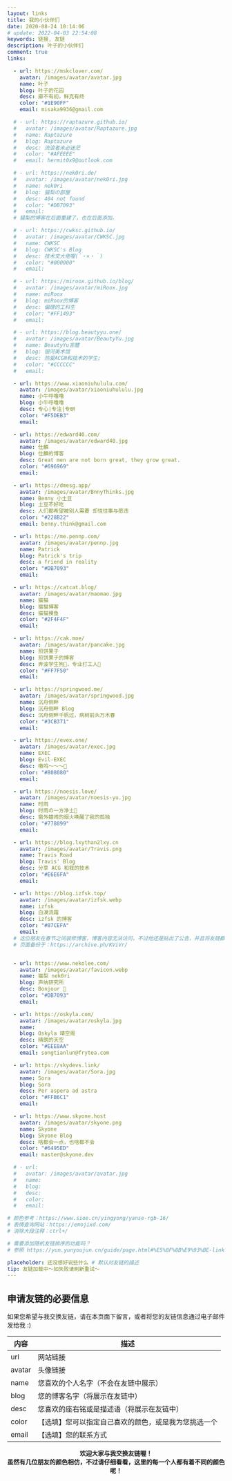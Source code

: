 ```yaml
---
layout: links
title: 我的小伙伴们
date: 2020-08-24 10:14:06
# update: 2022-04-03 22:54:08
keywords: 链接, 友链
description: 叶子的小伙伴们
comment: true
links: 

  - url: https://mskclover.com/
    avatar: /images/avatar/avatar.jpg
    name: 叶子
    blog: 叶子的花园
    desc: 靡不有初，鲜克有终
    color: "#1E90FF"
    email: misaka9936@gmail.com

  # - url: https://raptazure.github.io/
  #   avatar: /images/avatar/Raptazure.jpg
  #   name: Raptazure
  #   blog: Raptazure
  #   desc: 流浪者未必迷茫
  #   color: "#AFEEEE"
  #   email: hermit0x9@outlook.com

  # - url: https://nek0ri.de/
  #   avatar: /images/avatar/nek0ri.jpg
  #   name: nek0ri
  #   blog: 猫梨の部屋
  #   desc: 404 not found
  #   color: "#DB7093"
  #   email: 
  # 猫梨的博客在后面重建了，也在后面添加。

  # - url: https://cwksc.github.io/
  #   avatar: /images/avatar/CWKSC.jpg
  #   name: CWKSC
  #   blog: CWKSC's Blog
  #   desc: 技术文大佬喔(´・×・｀) 
  #   color: "#000000"
  #   email:

  # - url: https://miroox.github.io/blog/
  #   avatar: /images/avatar/miRoox.jpg
  #   name: miRoox
  #   blog: miRoox的博客
  #   desc: 偏理的工科生
  #   color: "#FF1493"
  #   email:

  # - url: https://blog.beautyyu.one/
  #   avatar: /images/avatar/BeautyYu.jpg
  #   name: BeautyYu言醴
  #   blog: 银河美术馆
  #   desc: 热爱ACGN和技术的学生;
  #   color: "#CCCCCC"
  #   email: 

  - url: https://www.xiaoniuhululu.com/
    avatar: /images/avatar/xiaoniuhululu.jpg
    name: 小牛呼噜噜
    blog: 小牛呼噜噜
    desc: 专心|专注|专研
    color: "#F5DEB3"
    email: 

  - url: https://edward40.com/
    avatar: /images/avatar/edward40.jpg
    name: 仕麟
    blog: 仕麟的博客
    desc: Great men are not born great, they grow great.
    color: "#696969"
    email: 

  - url: https://dmesg.app/
    avatar: /images/avatar/BnnyThinks.jpg
    name: Benny 小土豆
    blog: 土豆不好吃
    desc: 人们都希望被别人需要 却往往事与愿违
    color: "#228B22"
    email: benny.think@gmail.com

  - url: https://me.pennp.com/
    avatar: /images/avatar/pennp.jpg
    name: Patrick
    blog: Patrick's trip
    desc: a friend in reality
    color: "#DB7093"
    email: 

  - url: https://catcat.blog/
    avatar: /images/avatar/maomao.jpg
    name: 猫猫
    blog: 猫猫博客
    desc: 猫猫摸鱼
    color: "#2F4F4F"
    email: 

  - url: https://cak.moe/
    avatar: /images/avatar/pancake.jpg
    name: 煎饼果子
    blog: 煎饼果子的博客
    desc: 奔波学生狗🎈，专业打工人🎯
    color: "#FF7F50"
    email: 

  - url: https://springwood.me/
    avatar: /images/avatar/springwood.jpg
    name: 沉舟侧畔
    blog: 沉舟侧畔 Blog
    desc: 沉舟侧畔千帆过，病树前头万木春
    color: "#3CB371"
    email: 

  - url: https://evex.one/
    avatar: /images/avatar/exec.jpg
    name: EXEC
    blog: Evil-EXEC
    desc: 嗷呜～～～🐺
    color: "#808080"
    email: 

  - url: https://noesis.love/
    avatar: /images/avatar/noesis-yu.jpg
    name: 时雨
    blog: 时雨の一方净土🌈
    desc: 窗外嬉闹的烟火唤醒了我的孤独
    color: "#778899"
    email: 

  - url: https://blog.lxythan2lxy.cn
    avatar: /images/avatar/Travis.png
    name: Travis Road
    blog: Travis' Blog
    desc: 分享 ACG 和我的技术
    color: "#E6E6FA"
    email: 

  - url: https://blog.izfsk.top/
    avatar: /images/avatar/izfsk.webp
    name: izfsk
    blog: 白漠流霜
    desc: izfsk 的博客
    color: "#87CEFA"
    email: 
  # 这位朋友在春节之间装修博客，博客内容无法访问，不过他还是贴出了公告，并且将友链都放置在了下方，真的好让人感动！
  # 页面备份于：https://archive.ph/KViVr/


  - url: https://www.nekolee.com/
    avatar: /images/avatar/favicon.webp
    name: 猫梨 nek0ri
    blog: 声纳研究所
    desc: Bonjour 👋
    color: "#DB7093"
    email: 

  - url: https://oskyla.com/
    avatar: /images/avatar/oskyla.jpg
    name: 
    blog: Oskyla 晴空阁
    desc: 晴朗的天空
    color: "#EEE8AA"
    email: songtianlun@frytea.com  

  - url: https://skydevs.link/
    avatar: /images/avatar/Sora.jpg
    name: Sora
    blog: Sora
    desc: Per aspera ad astra
    color: "#FFB6C1"
    email: 

  - url: https://www.skyone.host
    avatar: /images/avatar/skyone.png
    name: Skyone
    blog: Skyone Blog
    desc: 啥都会一点，也啥都不会
    color: "#6495ED"
    email: master@skyone.dev

  # - url: 
  #   avatar: /images/avatar/avatar.jpg
  #   name: 
  #   blog: 
  #   desc: 
  #   color: 
  #   email: 

# 颜色参考：https://www.sioe.cn/yingyong/yanse-rgb-16/
# 表情查询网站：https://emojixd.com/
# 消除大段注释：ctrl+/

# 需要添加随机友链排序的功能吗？
# 参照 https://yun.yunyoujun.cn/guide/page.html#%E5%8F%8B%E9%93%BE-links

placeholder: 还没想好说些什么 # 默认对友链的描述
tip: 友链加载中～如失败请刷新重试～
---
```


<!-- ## 失联中

[]() // []() // []() -->

## 申请友链的必要信息

如果您希望与我交换友链，请在本页面下留言，或者将您的友链信息通过电子邮件发给我 :)

|   内容   |   描述                                         |
|   ----  |   ----                                         |
| url     |   网站链接                                      |
| avatar  |   头像链接                                      |
| name    |   您喜欢的个人名字（不会在友链中展示）               |
| blog    |   您的博客名字（将展示在友链中）                    |
| desc    |   您喜欢的座右铭或是描述语（将展示在友链中）          |
| color   |  【选填】您可以指定自己喜欢的颜色，或是我为您挑选一个   |
| email   |  【选填】您的联系方式                             |

<center><b>欢迎大家与我交换友链喔！</b></center>

<center><b>虽然有几位朋友的颜色相仿，不过请仔细看看，这里的每一个人都有着不同的颜色呢！</b></center>



